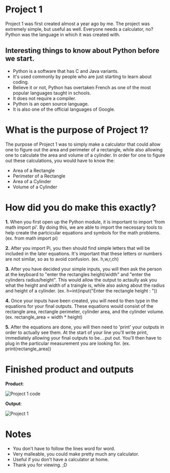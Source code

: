 # Project 1

Project 1 was first created almost a year ago by me. The project was extremely simple, but useful as well. Everyone needs a calculator, no? Python was the language in which
it was created with. 


## Interesting things to know about Python before we start.

- Python is a software that has C and Java variants.
- It's used commonly by people who are just starting to learn about coding. 
- Believe it or not, Python has overtaken French as one of the most popular languages taught in schools. 
- It does not require a compiler.
- Python is an open source language.
- It is also one of the official languages of Google. 

# What is the purpose of Project 1?

The purpose of Project 1 was to simply make a calculator that could allow one to figure out the area and perimeter of a rectangle, while also allowing one to calculate the 
area and volume of a cylinder. In order for one to figure out these calculations, you would have to know the:
- Area of a Rectangle
- Perimeter of a Rectangle 
- Area of a Cylinder
- Volume of a Cylinder

# How did you do make this exactly? 

**1.** When you first open up the Python module, it is important to import 'from math import pi'. By doing this, we are able to import the necessary tools to help create the 
partcicular equations and symbols for the math problems. 
(ex. from math import pi)

**2.** After you import Pi, you then should find simple letters that will be included in the later equations. It's important that these letters or numbers are not 
similar, so as to avoid confusion. 
(ex. h,w,r,ch)

**3.** After you have decided your simple inputs, you will then ask the person at the keyboard to "enter the rectangles height/width" and "enter the cylinders radius/height".
This would allow the output to actaully ask you what the height and width of a traingle is, while also askng about the radius and height of a cylinder.
(ex. h=int(input("Enter the rectangle height : "))

**4.** Once your inputs have been created, you will need to then type in the equations for your final outputs. These equations would consist of the rectangle area, rectangle
perimeter, cylinder area, and the cylinder volume. 
(ex. rectangle_area = width * height)

**5.** After the equations are done, you will then need to 'print' your outputs in order to actually see them. At the start of your line you'll write print, immediately
allowing your final outputs to be....put out. You'll then have to plug in the particular measurement you are looking for. 
(ex. print(rectangle_area))

# Finished product and outputs

**Product**:

![Project 1 code](https://user-images.githubusercontent.com/79774762/109433140-718c9b80-79d4-11eb-8aaa-3e121ad56717.png)

**Output**:

![Project 1](https://user-images.githubusercontent.com/79774762/109433281-39398d00-79d5-11eb-8b39-710df6c1a07a.png)

# Notes

- You don't have to follow the lines word for word.
- Very malleable, you could make pretty much any calculator.
- Useful if you don't have a calculator at home.
- Thank you for viewing. ;D



